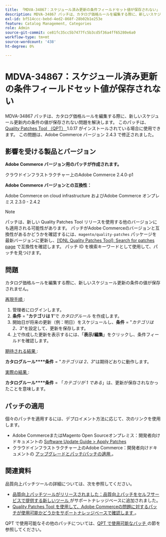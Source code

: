 ```yaml
---
title: 「MDVA-34867：スケジュール済み更新の条件フィールドセット値が保存されない」
description: MDVA-34867 パッチは、カタログ価格ルールを編集する際に、新しいスケジュール更新内の条件の値が保存されない問題を解決します。 このパッチは、[Quality Patches Tool （QPT） ] （/help/announcements/adobe-commerce-announcements/magento-quality-patches-released-new-tool-to-self-serve-quality-patches.md） 1.0.17 がインストールされている場合に利用できます。 この問題は、Adobe Commerce バージョン 2.4.3 で修正されました。
exl-id: bf514ccc-bebd-4ed2-868f-28b02b1e253e
feature: Catalog Management, Categories
role: Admin
source-git-commit: ce81fc35cc5b7477fc5b3cd5f36a4ff65280e6a0
workflow-type: tm+mt
source-wordcount: '438'
ht-degree: 0%

---
```


# MDVA-34867：スケジュール済み更新の条件フィールドセット値が保存されない

MDVA-34867 パッチは、カタログ価格ルールを編集する際に、新しいスケジュール更新内の条件の値が保存されない問題を解決します。 このパッチは、[Quality Patches Tool （QPT） ](/help/announcements/adobe-commerce-announcements/magento-quality-patches-released-new-tool-to-self-serve-quality-patches.md)1.0.17 がインストールされている場合に使用できます。 この問題は、Adobe Commerce バージョン 2.4.3 で修正されました。

## 影響を受ける製品とバージョン

**Adobe Commerce バージョン用のパッチが作成されます。**

クラウドインフラストラクチャー上のAdobe Commerce 2.4.0-p1

**Adobe Commerce バージョンとの互換性：**

Adobe Commerce on cloud infrastructure およびAdobe Commerce オンプレミス 2.3.0 - 2.4.2

>[!NOTE]
>
>パッチは、新しい Quality Patches Tool リリースを使用する他のバージョンにも適用される可能性があります。 パッチがAdobe Commerceのバージョンと互換性があるかどうかを確認するには、`magento/quality-patches` パッケージを最新バージョンに更新し、[[!DNL Quality Patches Tool]: Search for patches page](https://devdocs.magento.com/quality-patches/tool.html#patch-grid) で互換性を確認します。 パッチ ID を検索キーワードとして使用して、パッチを見つけます。

## 問題

カタログ価格ルールを編集する際に、新しいスケジュール更新の条件の値が保存されません。

<u> 再現手順 </u>:

1. 管理者にログインします。
1. **条件** = &quot;**カテゴリは 1**&quot;で *カタログルール* を作成します。
1. 開始日が将来の更新（例：明日）をスケジュールし、**条件** = &quot;*カテゴリは 2、3*&quot;を設定して、更新を保存します。
1. 上で作成した更新を表示するには、「**表示/編集**」をクリックし、条件フィールドを確認します。

<u> 期待される結果 </u>:

**カタログルール****条件** = &quot;*カテゴリは 2、3*&quot;は期待どおりに動作します。

<u> 実際の結果 </u>:

**カタログルール****条件** = 「*カテゴリが 1 である*」は、更新が保存されなかったことを意味します。

## パッチの適用

個々のパッチを適用するには、デプロイメント方法に応じて、次のリンクを使用します。

* Adobe CommerceまたはMagento Open Sourceオンプレミス：開発者向けドキュメントの [Software Update Guide > Apply Patches](https://devdocs.magento.com/guides/v2.4/comp-mgr/patching/mqp.html)
* クラウドインフラストラクチャー上のAdobe Commerce：開発者向けドキュメントの [ アップグレードとパッチ/パッチの適用 ](https://devdocs.magento.com/cloud/project/project-patch.html)。

## 関連資料

品質向上パッチツールの詳細については、次を参照してください。

* [ 品質向上パッチツールがリリースされました：品質向上パッチをセルフサービスで提供する新しいツール ](/help/announcements/adobe-commerce-announcements/magento-quality-patches-released-new-tool-to-self-serve-quality-patches.md) がサポートナレッジベースに追加されました。
* [Quality Patches Tool を使用して、Adobe Commerceの問題に対するパッチが使用可能かどうかをサポートナレッジベースで確認します ](/help/support-tools/patches-available-in-qpt-tool/check-patch-for-magento-issue-with-magento-quality-patches.md)。

QPT で使用可能なその他のパッチについては、[QPT で使用可能なパッチ ](https://support.magento.com/hc/en-us/sections/360010506631-Patches-available-in-QPT-tool-) の節を参照してください。
